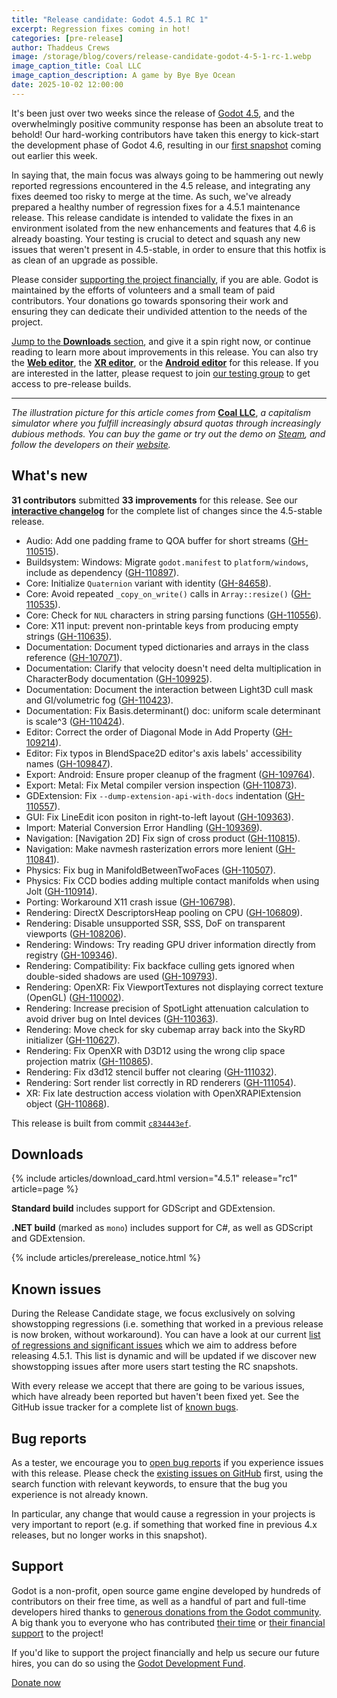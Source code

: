 ```yaml
---
title: "Release candidate: Godot 4.5.1 RC 1"
excerpt: Regression fixes coming in hot!
categories: [pre-release]
author: Thaddeus Crews
image: /storage/blog/covers/release-candidate-godot-4-5-1-rc-1.webp
image_caption_title: Coal LLC
image_caption_description: A game by Bye Bye Ocean
date: 2025-10-02 12:00:00
---
```


It's been just over two weeks since the release of [Godot 4.5](/releases/4.5/), and the overwhelmingly positive community response has been an absolute treat to behold! Our hard-working contributors have taken this energy to kick-start the development phase of Godot 4.6, resulting in our [first snapshot](/article/dev-snapshot-godot-4-6-dev-1/) coming out earlier this week.

In saying that, the main focus was always going to be hammering out newly reported regressions encountered in the 4.5 release, and integrating any fixes deemed too risky to merge at the time. As such, we've already prepared a healthy number of regression fixes for a 4.5.1 maintenance release. This release candidate is intended to validate the fixes in an environment isolated from the new enhancements and features that 4.6 is already boasting. Your testing is crucial to detect and squash any new issues that weren't present in 4.5-stable, in order to ensure that this hotfix is as clean of an upgrade as possible.

Please consider [supporting the project financially](#support), if you are able. Godot is maintained by the efforts of volunteers and a small team of paid contributors. Your donations go towards sponsoring their work and ensuring they can dedicate their undivided attention to the needs of the project.

[Jump to the **Downloads** section](#downloads), and give it a spin right now, or continue reading to learn more about improvements in this release. You can also try the [**Web editor**](https://editor.godotengine.org/releases/4.5.1.rc1/), the [**XR editor**](https://www.meta.com/s/6Ls6Bfa34), or the [**Android editor**](https://play.google.com/store/apps/details?id=org.godotengine.editor.v4) for this release. If you are interested in the latter, please request to join [our testing group](https://groups.google.com/g/godot-testers) to get access to pre-release builds.

-----

*The illustration picture for this article comes from* [**Coal LLC**](https://store.steampowered.com/app/3361510/Coal_LLC/?curator_clanid=41324400), *a capitalism simulator where you fulfill increasingly absurd quotas through increasingly dubious methods. You can buy the game or try out the demo on [Steam](https://store.steampowered.com/app/3361510/Coal_LLC/?curator_clanid=41324400), and follow the developers on their [website](https://www.byebyeocean.net/).*

## What's new

**31 contributors** submitted **33 improvements** for this release. See our [**interactive changelog**](https://godotengine.github.io/godot-interactive-changelog/#4.5.1-rc1) for the complete list of changes since the 4.5-stable release.

- Audio: Add one padding frame to QOA buffer for short streams ([GH-110515](https://github.com/godotengine/godot/pull/110515)).
- Buildsystem: Windows: Migrate `godot.manifest` to `platform/windows`, include as dependency ([GH-110897](https://github.com/godotengine/godot/pull/110897)).
- Core: Initialize `Quaternion` variant with identity ([GH-84658](https://github.com/godotengine/godot/pull/84658)).
- Core: Avoid repeated `_copy_on_write()` calls in `Array::resize()` ([GH-110535](https://github.com/godotengine/godot/pull/110535)).
- Core: Check for `NUL` characters in string parsing functions ([GH-110556](https://github.com/godotengine/godot/pull/110556)).
- Core: X11 input: prevent non-printable keys from producing empty strings ([GH-110635](https://github.com/godotengine/godot/pull/110635)).
- Documentation: Document typed dictionaries and arrays in the class reference ([GH-107071](https://github.com/godotengine/godot/pull/107071)).
- Documentation: Clarify that velocity doesn't need delta multiplication in CharacterBody documentation ([GH-109925](https://github.com/godotengine/godot/pull/109925)).
- Documentation: Document the interaction between Light3D cull mask and GI/volumetric fog ([GH-110423](https://github.com/godotengine/godot/pull/110423)).
- Documentation: Fix Basis.determinant() doc: uniform scale determinant is scale^3 ([GH-110424](https://github.com/godotengine/godot/pull/110424)).
- Editor: Correct the order of Diagonal Mode in Add Property ([GH-109214](https://github.com/godotengine/godot/pull/109214)).
- Editor: Fix typos in BlendSpace2D editor's axis labels' accessibility names ([GH-109847](https://github.com/godotengine/godot/pull/109847)).
- Export: Android: Ensure proper cleanup of the fragment ([GH-109764](https://github.com/godotengine/godot/pull/109764)).
- Export: Metal: Fix Metal compiler version inspection ([GH-110873](https://github.com/godotengine/godot/pull/110873)).
- GDExtension: Fix `--dump-extension-api-with-docs` indentation ([GH-110557](https://github.com/godotengine/godot/pull/110557)).
- GUI: Fix LineEdit icon positon in right-to-left layout ([GH-109363](https://github.com/godotengine/godot/pull/109363)).
- Import: Material Conversion Error Handling ([GH-109369](https://github.com/godotengine/godot/pull/109369)).
- Navigation: [Navigation 2D] Fix sign of cross product ([GH-110815](https://github.com/godotengine/godot/pull/110815)).
- Navigation: Make navmesh rasterization errors more lenient ([GH-110841](https://github.com/godotengine/godot/pull/110841)).
- Physics: Fix bug in ManifoldBetweenTwoFaces ([GH-110507](https://github.com/godotengine/godot/pull/110507)).
- Physics: Fix CCD bodies adding multiple contact manifolds when using Jolt ([GH-110914](https://github.com/godotengine/godot/pull/110914)).
- Porting: Workaround X11 crash issue ([GH-106798](https://github.com/godotengine/godot/pull/106798)).
- Rendering: DirectX DescriptorsHeap pooling on CPU ([GH-106809](https://github.com/godotengine/godot/pull/106809)).
- Rendering: Disable unsupported SSR, SSS, DoF on transparent viewports ([GH-108206](https://github.com/godotengine/godot/pull/108206)).
- Rendering: Windows: Try reading GPU driver information directly from registry ([GH-109346](https://github.com/godotengine/godot/pull/109346)).
- Rendering: Compatibility: Fix backface culling gets ignored when double-sided shadows are used ([GH-109793](https://github.com/godotengine/godot/pull/109793)).
- Rendering: OpenXR: Fix ViewportTextures not displaying correct texture (OpenGL) ([GH-110002](https://github.com/godotengine/godot/pull/110002)).
- Rendering: Increase precision of SpotLight attenuation calculation to avoid driver bug on Intel devices ([GH-110363](https://github.com/godotengine/godot/pull/110363)).
- Rendering: Move check for sky cubemap array back into the SkyRD initializer ([GH-110627](https://github.com/godotengine/godot/pull/110627)).
- Rendering: Fix OpenXR with D3D12 using the wrong clip space projection matrix ([GH-110865](https://github.com/godotengine/godot/pull/110865)).
- Rendering: Fix d3d12 stencil buffer not clearing ([GH-111032](https://github.com/godotengine/godot/pull/111032)).
- Rendering: Sort render list correctly in RD renderers ([GH-111054](https://github.com/godotengine/godot/pull/111054)).
- XR: Fix late destruction access violation with OpenXRAPIExtension object ([GH-110868](https://github.com/godotengine/godot/pull/110868)).

This release is built from commit [`c834443ef`](https://github.com/godotengine/godot/commit/c834443ef1fa3516e30124d8afaf448353d31010).

## Downloads

{% include articles/download_card.html version="4.5.1" release="rc1" article=page %}

**Standard build** includes support for GDScript and GDExtension.

**.NET build** (marked as `mono`) includes support for C#, as well as GDScript and GDExtension.

{% include articles/prerelease_notice.html %}

## Known issues

During the Release Candidate stage, we focus exclusively on solving showstopping regressions (i.e. something that worked in a previous release is now broken, without workaround). You can have a look at our current [list of regressions and significant issues](https://github.com/orgs/godotengine/projects/61) which we aim to address before releasing 4.5.1. This list is dynamic and will be updated if we discover new showstopping issues after more users start testing the RC snapshots.

With every release we accept that there are going to be various issues, which have already been reported but haven't been fixed yet. See the GitHub issue tracker for a complete list of [known bugs](https://github.com/godotengine/godot/issues?q=is%3Aissue+is%3Aopen+label%3Abug+).

## Bug reports

As a tester, we encourage you to [open bug reports](https://github.com/godotengine/godot/issues) if you experience issues with this release. Please check the [existing issues on GitHub](https://github.com/godotengine/godot/issues) first, using the search function with relevant keywords, to ensure that the bug you experience is not already known.

In particular, any change that would cause a regression in your projects is very important to report (e.g. if something that worked fine in previous 4.x releases, but no longer works in this snapshot).

## Support

Godot is a non-profit, open source game engine developed by hundreds of contributors on their free time, as well as a handful of part and full-time developers hired thanks to [generous donations from the Godot community](https://fund.godotengine.org/). A big thank you to everyone who has contributed [their time](https://github.com/godotengine/godot/blob/master/AUTHORS.md) or [their financial support](https://github.com/godotengine/godot/blob/master/DONORS.md) to the project!

If you'd like to support the project financially and help us secure our future hires, you can do so using the [Godot Development Fund](https://fund.godotengine.org/).

<a class="btn" href="https://fund.godotengine.org/">Donate now</a>

